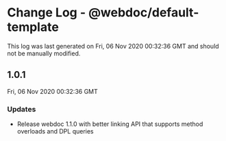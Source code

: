 # Change Log - @webdoc/default-template

This log was last generated on Fri, 06 Nov 2020 00:32:36 GMT and should not be manually modified.

## 1.0.1
Fri, 06 Nov 2020 00:32:36 GMT

### Updates

- Release webdoc 1.1.0 with better linking API that supports method overloads and DPL queries

